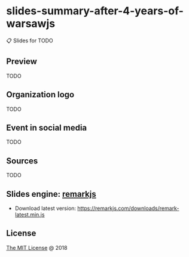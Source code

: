 # slides-summary-after-4-years-of-warsawjs

:clipboard: Slides for TODO

## Preview

TODO

## Organization logo

TODO

## Event in social media

TODO

## Sources

TODO

## Slides engine: [remarkjs](http://remarkjs.com)

* Download latest version: <https://remarkjs.com/downloads/remark-latest.min.js>

## License

[The MIT License](http://piecioshka.mit-license.org) @ 2018
